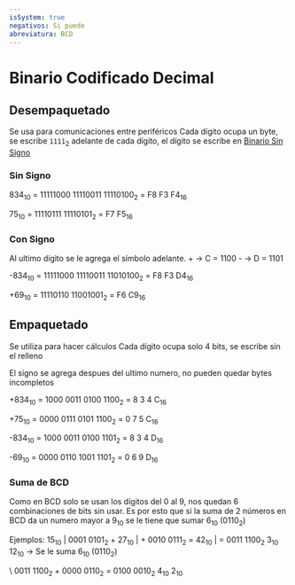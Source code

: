 ```yaml
---
isSystem: true
negativos: Si puede
abreviatura: BCD
---
```

# Binario Codificado Decimal

## Desempaquetado

Se usa para comunicaciones entre periféricos
Cada dígito ocupa un byte, se escribe `1111`<sub>2</sub> adelante de cada dígito, el dígito se escribe en [Binario Sin Signo](Binario-Sin-Signo.md)

### Sin Signo

834<sub>10</sub> = 11111000 11110011 11110100<sub>2</sub>
            =       F8              F3              F4<sub>16</sub>

75<sub>10</sub> = 11110111 11110101<sub>2</sub>
         =       F7             F5<sub>16</sub>

### Con Signo

Al ultimo dígito se le agrega el símbolo adelante.
\+ -> C = 1100
\- -> D = 1101

-834<sub>10</sub> = 11111000 11110011 11010100<sub>2</sub>
               =       F8              F3              D4<sub>16</sub>

+69<sub>10</sub> = 11110110 11001001<sub>2</sub>
            =      F6               C9<sub>16</sub>

## Empaquetado

Se utiliza para hacer cálculos
Cada dígito ocupa solo 4 bits, se escribe sin el relleno

El signo se agrega despues del ultimo numero, no pueden quedar bytes incompletos

+834<sub>10</sub> = 1000 0011 0100 1100<sub>2</sub>
            =       8         3        4         C<sub>16</sub>

+75<sub>10</sub> = 0000 0111 0101 1100<sub>2</sub>
         =     0         7       5         C<sub>16</sub>

-834<sub>10</sub> = 1000 0011 0100 1101<sub>2</sub>
               =    8         3        4        D<sub>16</sub>

-69<sub>10</sub> = 0000 0110 1001 1101<sub>2</sub>
            =     0         6        9       D<sub>16</sub>

### Suma de BCD

Como en BCD solo se usan los dígitos del 0 al 9, nos quedan 6 combinaciones de bits sin usar. Es por esto que si la suma de 2 números en BCD da un numero mayor a 9<sub>10</sub> se le tiene que sumar 6<sub>10</sub> (0110<sub>2</sub>)

Ejemplos:
   15<sub>10</sub>  |     0001  0101<sub>2</sub>
\+ 27<sub>10</sub>  | + 0010   0111<sub>2</sub>
\= 42<sub>10</sub>  | = 0011    1100<sub>2</sub>
                       3<sub>10</sub>       12<sub>10</sub> -> Se le suma 6<sub>10</sub> (0110<sub>2</sub>)

\     0011  1100<sub>2</sub>
\+  0000 0110<sub>2</sub>
\= 0100   0010<sub>2</sub>
      4<sub>10</sub>       2<sub>10</sub>
